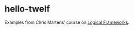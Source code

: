 # hello-twelf
Examples from Chris Martens' course on [Logical Frameworks](https://chrisamaphone.github.io/lf-class/).
